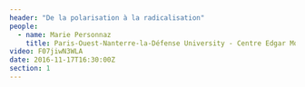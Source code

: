 ```yaml
---
header: "De la polarisation à la radicalisation"
people:
  - name: Marie Personnaz
    title: Paris-Ouest-Nanterre-la-Défense University - Centre Edgar Morin IIAC EHESS-CNRS
video: F07jiwN3WLA
date: 2016-11-17T16:30:00Z
section: 1
---
```

